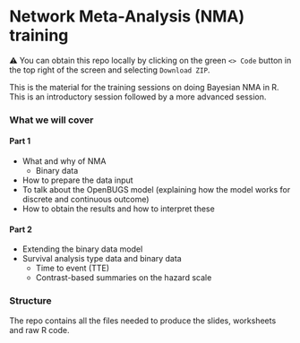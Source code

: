 # Network Meta-Analysis (NMA) training

⚠️ You can obtain this repo locally by clicking on the green `<> Code` button in the top right of the screen and selecting `Download ZIP`.

This is the material for the training sessions on doing Bayesian NMA in R.
This is an introductory session followed by a more advanced session.

### What we will cover

#### Part 1

* What and why of NMA
  * Binary data   
* How to prepare the data input
* To talk about the OpenBUGS model (explaining how the model works for discrete and continuous outcome)
* How to obtain the results and how to interpret these

#### Part 2

* Extending the binary data model
* Survival analysis type data and binary data
  * Time to event (TTE)
  * Contrast-based summaries on the hazard scale
    
### Structure

The repo contains all the files needed to produce the slides, worksheets and raw R code.
